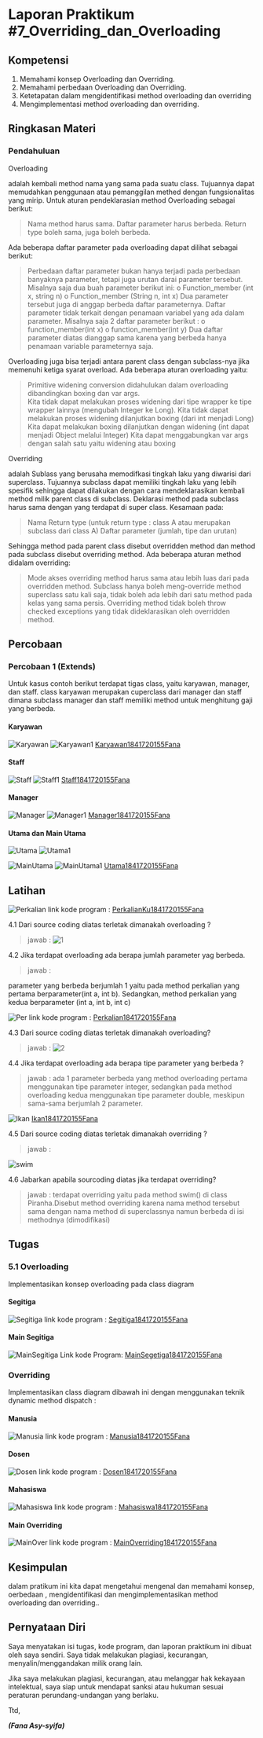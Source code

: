 # Laporan Praktikum #7_Overriding_dan_Overloading

## Kompetensi

1. Memahami konsep Overloading dan Overriding.
2. Memahami perbedaan Overloading dan Overriding.
3. Ketetapatan dalam mengidentifikasi method overloading dan overriding
4. Mengimplementasi method overloading dan overriding. 

## Ringkasan Materi

### Pendahuluan
Overloading 

adalah kembali method nama yang sama pada suatu class. Tujuannya dapat memudahkan penggunaan atau pemanggilan methed dengan fungsionalitas yang mirip.
Untuk aturan pendeklarasian method Overloading sebagai berikut:

> Nama method harus sama. 
> Daftar parameter harus berbeda. 
> Return type boleh sama, juga boleh berbeda. 

Ada beberapa daftar parameter pada overloading dapat dilihat sebagai berikut: 

> Perbedaan daftar parameter bukan hanya terjadi pada perbedaan banyaknya parameter, tetapi juga urutan darai parameter tersebut. 
> Misalnya saja dua buah parameter berikut ini: o Function_member (int x, string n) o Function_member (String n, int x) 
> Dua parameter tersebut juga di anggap berbeda daftar parameternya. 
> Daftar parameter tidak terkait dengan penamaan variabel yang ada dalam parameter. 
> Misalnya saja 2 daftar parameter berikut : 
    o function_member(int x) 
    o function_member(int y)
> Dua daftar parameter diatas dianggap sama karena yang berbeda hanya penamaan variable parameternya saja. 

Overloading juga bisa terjadi antara parent class dengan subclass-nya jika memenuhi ketiga syarat overload. Ada beberapa aturan overloading yaitu: 

> Primitive widening conversion didahulukan dalam overloading dibandingkan boxing dan var args.  
> Kita tidak dapat melakukan proses widening dari tipe wrapper ke tipe wrapper lainnya (mengubah Integer ke Long). 
> Kita tidak dapat melakukan proses widening dilanjutkan boxing (dari int menjadi Long) 
> Kita dapat melakukan boxing dilanjutkan dengan widening (int dapat menjadi Object melalui Integer) 
> Kita dapat menggabungkan var args dengan salah satu yaitu widening atau boxing 

Overriding  

adalah Sublass yang berusaha memodifkasi tingkah laku yang diwarisi dari superclass. Tujuannya subclass dapat memiliki tingkah laku yang lebih spesifik sehingga dapat dilakukan dengan cara mendeklarasikan kembali method milik parent class di subclass. Deklarasi method pada subclass harus sama dengan yang terdapat di super class.
Kesamaan pada: 

> Nama 
> Return type (untuk return type : class A atau merupakan subclass dari class A) 
> Daftar parameter (jumlah, tipe dan urutan) 

Sehingga method pada parent class disebut overridden method dan method pada subclass disebut overriding method. Ada beberapa aturan method didalam overriding: 

> Mode akses overriding method harus sama atau lebih luas dari pada overridden method. 
> Subclass hanya boleh meng-override method superclass satu kali saja, tidak boleh ada lebih dari satu method pada kelas yang sama persis.
> Overriding method tidak boleh throw checked exceptions yang tidak dideklarasikan oleh overridden method. 


## Percobaan

### Percobaan 1 (Extends)

Untuk kasus contoh berikut terdapat tigas class, yaitu karyawan, manager, dan staff. class karyawan merupakan cuperclass dari manager dan staff dimana subclass manager dan staff memiliki method untuk menghitung gaji yang berbeda.

#### Karyawan 

![Karyawan](img/Karyawan.png)
![Karyawan1](img/Karyawan1.png)
[Karyawan1841720155Fana](../../src/7_Overriding_dan_Overloading/Karyawan1841720155Fana.java)

#### Staff

![Staff](img/Staff.png)
![Staff1](img/Staff1.png)
[Staff1841720155Fana](../../src/7_Overriding_dan_Overloading/Staff1841720155Fana.java)

#### Manager

![Manager](img/Manager.png)
![Manager1](img/Manager1.png)
[Manager1841720155Fana](../../src/7_Overriding_dan_Overloading/Manager1841720155Fana.java)

#### Utama dan Main Utama

![Utama](img/Utama.png)
![Utama1](img/Utama1.png)


![MainUtama](img/MainUtama.png)
![MainUtama1](img/MainUtama1.png)
[Utama1841720155Fana](../../src/7_Overriding_dan_Overloading/Utama1841720155Fana.java)


## Latihan 

![Perkalian](img/Perkalian.png)
link kode program : 
[PerkalianKu1841720155Fana](../../src/7_Overriding_dan_Overloading/PerkalianKu1841720155Fana.java)

4.1 Dari source coding diatas terletak dimanakah overloading ?
> jawab : 
![1](img/1.png)

4.2 Jika terdapat overloading ada berapa jumlah parameter yag berbeda.
> jawab : 

parameter yang berbeda berjumlah 1 yaitu pada method perkalian yang pertama berparameter(int a, int b). 
Sedangkan, method perkalian yang kedua berparameter (int a, int b, int c)




![Per](img/Per.png)
link kode program : 
[Perkalian1841720155Fana](../../src/7_Overriding_dan_Overloading/Perkalian1841720155Fana.java)

4.3 Dari source coding diatas terletak dimanakah overloading?
> jawab : 
![2](img/2.png)

4.4 Jika terdapat overloading ada berapa tipe parameter yang berbeda ?
> jawab : 
ada 1 parameter berbeda yang method overloading pertama menggunakan tipe parameter integer, sedangkan pada method overloading kedua menggunakan tipe parameter double, meskipun sama-sama berjumlah 2 parameter.


![Ikan](img/Ikan.png)
[Ikan1841720155Fana](../../src/7_Overriding_dan_Overloading/Ikan1841720155Fana.java)

4.5 Dari source coding diatas terletak dimanakah overriding ? 
> jawab : 

![swim](img/swim.png)

4.6 Jabarkan apabila sourcoding diatas jika terdapat overriding? 
> jawab : 
terdapat overriding yaitu pada method swim() di class Piranha.Disebut method overriding karena nama method 
tersebut sama dengan nama method di superclassnya namun berbeda di isi methodnya (dimodifikasi)


## Tugas

### 5.1 Overloading
Implementasikan konsep overloading pada class diagram

#### Segitiga

![Segitiga](img/Segitiga.png)
link kode program : 
[Segitiga1841720155Fana](../../src/7_Overriding_dan_Overloading/Segitiga1841720155Fana.java)


#### Main Segitiga
 
![MainSegitiga](img/MainSegitiga.png)
Link kode Program:
[MainSegetiga1841720155Fana](../../src/7_Overriding_dan_Overloading/MainSegitiga1841720155Fana.java)


### Overriding
Implementasikan class diagram dibawah ini dengan menggunakan teknik dynamic method dispatch : 
 
 #### Manusia

![Manusia](img/Manusia.png)
link kode program : 
[Manusia1841720155Fana](../../src/7_Overriding_dan_Overloading/Manusia1841720155Fana.java)

#### Dosen

![Dosen](img/Dosen.png)
link kode program : 
[Dosen1841720155Fana](../../src/7_Overriding_dan_Overloading/Dosen1841720155Fana.java)

#### Mahasiswa

![Mahasiswa](img/Mahasiswa.png)
link kode program : 
[Mahasiswa1841720155Fana](../../src/7_Overriding_dan_Overloading/Mahasiswa1841720155Fana.java)

#### Main Overriding

![MainOver](img/MainOver.png)
link kode program : 
[MainOverriding1841720155Fana](../../src/7_Overriding_dan_Overloading/MainOverriding1841720155Fana.java)


## Kesimpulan

dalam pratikum ini kita dapat mengetahui mengenal dan memahami konsep, oerbedaan , mengidentifikasi dan mengimplementasikan method overloading dan overriding..

## Pernyataan Diri

Saya menyatakan isi tugas, kode program, dan laporan praktikum ini dibuat oleh saya sendiri. Saya tidak melakukan plagiasi, kecurangan, menyalin/menggandakan milik orang lain.

Jika saya melakukan plagiasi, kecurangan, atau melanggar hak kekayaan intelektual, saya siap untuk mendapat sanksi atau hukuman sesuai peraturan perundang-undangan yang berlaku.

Ttd,



***(Fana Asy-syifa)***

